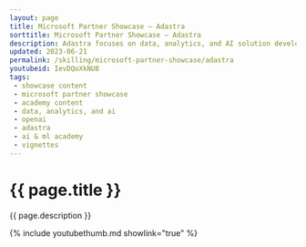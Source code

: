 ```yaml
---
layout: page
title: Microsoft Partner Showcase — Adastra
sorttitle: Microsoft Partner Showcase — Adastra
description: Adastra focuses on data, analytics, and AI solution development. They'll walk us through their portfolio, and show us 2 unique AI based solutions. The first, Intelligent Search Bot Platform, is an OpenAI powered solution that enhances traditional chat bot experiences by leveraging organizational data with ChatGPT's knowledge repository. The second, Lucid Data Hub, rapidly accelerates data engineering with generative AI. Lucid Data Hub will analyze source data, build out the data pipelines and analytical models into a lakehouse medallion architecture, ready for reporting in Power BI.
updated: 2023-06-21
permalink: /skilling/microsoft-partner-showcase/adastra
youtubeid: IevDQoXkNU8
tags: 
 - showcase content
 - microsoft partner showcase
 - academy content
 - data, analytics, and ai
 - openai
 - adastra
 - ai & ml academy
 - vignettes
---
```


# {{ page.title }}

{{ page.description }}

{% include youtubethumb.md showlink="true" %}